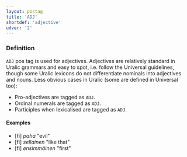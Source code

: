 ```yaml
---
layout: postag
title: 'ADJ'
shortdef: 'adjective'
udver: '2'
---
```


### Definition

`ADJ` pos tag is used for adjectives. Adjectives are relatively standard
in Uralic grammars and easy to spot, i.e. follow the Universal guidelines,
though some Uralic lexicons do not differentiate nominals into adjectives and
nouns. Less obvious cases in Uralic (some are defined in Universal too):

* Pro-adjectives are tagged as `ADJ`.
* Ordinal numerals are tagged as `ADJ`.
* Participles when lexicalised are tagged as `ADJ`.

#### Examples

* [fi] _paha_ "evil"
* [fi] _sellainen_ "like that"
* [fi] _ensimmäinen_ "first"

<!-- Interlanguage links updated Út zář 29 20:22:55 CEST 2020 -->
